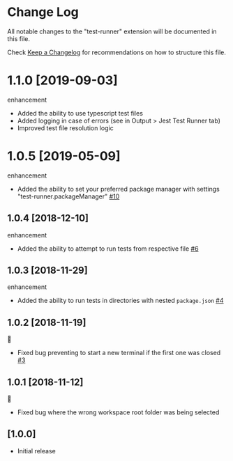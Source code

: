 # Change Log

All notable changes to the "test-runner" extension will be documented in this file.

Check [Keep a Changelog](http://keepachangelog.com/) for recommendations on how to structure this file.

# 1.1.0 [2019-09-03]

enhancement

- Added the ability to use typescript test files
- Added logging in case of errors (see in Output > Jest Test Runner tab)
- Improved test file resolution logic

# 1.0.5 [2019-05-09]

enhancement

- Added the ability to set your preferred package manager with settings "test-runner.packageManager" [#10](https://github.com/EricTurf/vscode-test-runner/pull/10)

## 1.0.4 [2018-12-10]

enhancement

- Added the ability to attempt to run tests from respective file [#6](https://github.com/EricTurf/vscode-test-runner/pull/6)

## 1.0.3 [2018-11-29]

enhancement

- Added the ability to run tests in directories with nested `package.json` [#4](https://github.com/EricTurf/vscode-test-runner/pull/4)

## 1.0.2 [2018-11-19]

:bug:

- Fixed bug preventing to start a new terminal if the first one was closed [#3](https://github.com/EricTurf/vscode-test-runner/pull/3)

## 1.0.1 [2018-11-12]

:bug:

- Fixed bug where the wrong workspace root folder was being selected

## [1.0.0]

- Initial release
